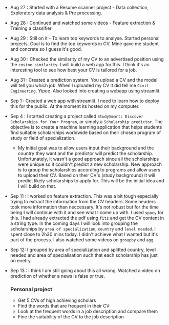 - Aug 27 : Started with a Resume scanner project - Data collection, Exploratory data analysis & Pre processing.
- Aug 28 : Continued and watched some videos - Feature extraction & Training a classifier
- Aug 29 : Still on it - To learn top keywords to analyse. Started personal projects. Goal is to find the top keywords in CV. Mine gave me student and concrete so I guess it's good.
- Aug 30 : Checked the similarity of my CV to an advertised position using the `cosine similarity`. I will build a web app for this. I think it's an interesting tool to see how best your CV is tailored for a job.
- Aug 31 : Created a prediction system. You upload a CV and the model will tell you which job. When I uploaded my CV it did tell me `Civil Engineering`. Yipee. Also looked into creating a webapp using streamlit.
- Sep 1 : Created a web app with streamlit. I need to learn how to deploy this for the public. At the moment its hosted on my computer.
- Sep 4 : I started creating a project called `StudySmart: Discover Scholarships for Your Program`, or simply a `Scholarship predictor`. The objective is to create a machine learning application that helps students find suitable scholarships worldwide based on their chosen program of study or field of specialization.
    - My initial goal was to allow users input their background and the country they want and the predictor will predict the scholarship. Unfortunately, it wasn't a good approach since all the scholarships were unique so it couldn't predict a new scholarship. New approach is to group the scholarships according to programs and allow users to upload their CV. Based on their CV's (study background) it will predict likely scholarships to apply for. This will be the initial idea and I will build on that.
- Sep 11 : I worked on feature extraction. This was a bit tough especially trying to extract the information from the CV headers. Some headers took more information than neccessary. It's not robust but for the time being I will continue with it and see what I come up with. I used `spacy` for this. I had already extracted the pdf using `fitz` and get the CV content in a string type. In the coming days I will look into grouping the scholarships by `area of specialization`, `country` and `level needed`. I spent close to 2h30 mins today. I didn't achieve what I wanted but it's part of the process. I also watched some videos on `groupby` and `agg`.
- Sep 12: I grouped by area of specialization and splitted country, level needed and area of specialisation such that each scholarship has just on enetry.
- Sep 13 : I think I am still going about this all wrong. Watched a video on prediction of whether a news is false or true.

  ### Personal project

  - Get 5 CVs of high achieving scholars
  - Find the words that are frequent in their CV
  - Look at the frequent words in a job description and compare them
  - Fine the suitability of the CV to the job description
